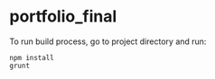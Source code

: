 # portfolio_final

To run build process, go to project directory and run:  
  
`npm install`  
`grunt`
